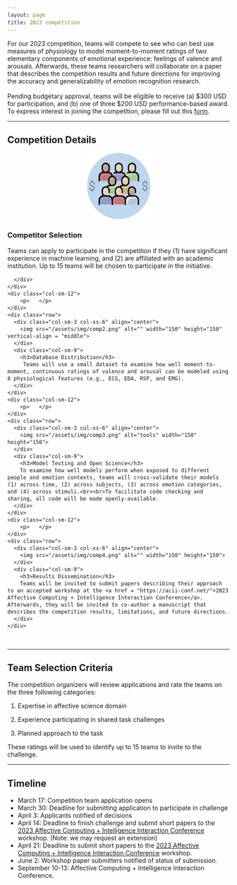 ```yaml
---
layout: page
title: 2023 competition
---
```


For our 2023 competition, teams will compete to see who can best use measures of physiology to model moment-to-moment ratings of two elementary components of emotional experience: feelings of valence and arousals. Afterwards, these teams researchers will collaborate on a paper that describes the competition results and future directions for improving the accuracy and generalizability of emotion recognition research. <br><br>Pending budgetary approval, teams will be eligible to receive (a) $300 USD for participation, and (b) one of three $200 USD performance-based award. To express interest in joining the competition, please fill out this <a href = "https://forms.gle/gUtxGkgHbTkyhcaQ9">form</a>.

***
## Competition Details

<section>
  <div class="container">
    <div class="row">
      <div class="col-sm-12">
        <p>    </p>
      </div>
    </div>
    <div class="row">
      <div class="col-sm-3 col-xs-6" align="center" vertical-align = "middle">
        <img src="/assets/img/comp1.png" alt="" width="150" height="150">
      </div>
      <div class="col-sm-9">
        <h3>Competitor Selection</h3>
        Teams can apply to participate in the competition if they (1) have significant experience in machine learning, and (2) are  affiliated with an academic institution. Up to 15 teams will be chosen to participate in the initiative.

      </div>
    </div>
    <div class="col-sm-12">
        <p>   </p>
    </div>
    <div class="row">
      <div class="col-sm-3 col-xs-6" align="center">
        <img src="/assets/img/comp2.png" alt="" width="150" height="150" vertical-align = "middle">
      </div>
      <div class="col-sm-9">
        <h3>Database Distribution</h3>
         Teams will use a small dataset to examine how well moment-to-moment, continuous ratings of valence and arousal can be modeled using 8 physiological features (e.g., ECG, EDA, RSP, and EMG).
      </div>
    </div>
    <div class="col-sm-12">
        <p>   </p>
    </div>
    <div class="row">
      <div class="col-sm-3 col-xs-6" align="center">
        <img src="/assets/img/comp3.png" alt="tools" width="150" height="150">
      </div>
      <div class="col-sm-9">
        <h3>Model Testing and Open Science</h3>
        To examine how well models perform when exposed to different people and emotion contexts, teams will cross-validate their models (1) across time, (2) across subjects, (3) across emotion categories, and (4) across stimuli.<br><br>To facilitate code checking and sharing, all code will be made openly-available. 
      </div>
    </div>
    <div class="col-sm-12">
        <p>   </p>
    </div>
    <div class="row">
      <div class="col-sm-3 col-xs-6" align="center">
        <img src="/assets/img/comp4.png" alt="" width="150" height="150">
      </div>
      <div class="col-sm-9">
        <h3>Results Dissemination</h3>
        Teams will be invited to submit papers describing their approach to an accepted workshop at the <a href = "https://acii-conf.net/">2023 Affective Computing + Intelligence Interaction Conference</a>. Afterwards, they will be invited to co-author a manuscript that describes the competition results, limitations, and future directions.
      </div>
    </div>
  </div>
</section>
<br>

***
## Team Selection Criteria
The competition organizers will review applications and rate the teams on the three following categories: 

1. Expertise in affective science domain

2. Experience participating in shared task challenges

3. Planned approach to the task

These ratings will be used to identify up to 15 teams to invite to the challenge.

***
## Timeline
<ul style=“list-style-type:square”>
<li>March 17: Competition team application opens</li>

<li>March 30: Deadline for submitting application to participate in challenge</li>

<li>April 3: Applicants notified of decisions</li>

<li>April 14: Deadline to finish challenge and submit short papers to the <a href = "https://acii-conf.net/">2023 Affective Computing + Intelligence Interaction Conference</a> workshop. (Note: we may request an extension)</li>

<li>April 21: Deadline to submit short papers to the <a href = "https://acii-conf.net/">2023 Affective Computing + Intelligence Interaction Conference</a> workshop.</li>

<li>June 2: Workshop paper submitters notified of status of submission.</li>

<li>September 10-13: Affective Computing + Intelligence Interaction Conference.</li>
</ul>
